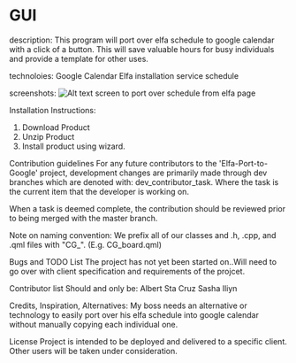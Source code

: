 # GUI

description:
This program will port over elfa schedule to google calendar with a click of a button. This will save valuable hours for
busy individuals and provide a template for other uses.

technoloies:
Google Calendar
Elfa installation service schedule

screenshots:
<img src="http://imgur.com/sp1JabM" alt="Alt text" style="max-width:100%;">
screen to port over schedule from elfa page
 
Installation Instructions​:
1. Download Product
2. Unzip Product
3. Install product using wizard.

Contribution guidelines
For any future contributors to the 'Elfa-Port-to-Google' project, development changes are primarily made through dev branches which are denoted with: dev_contributor_task. Where the task is the current item that the developer is working on.

When a task is deemed complete, the contribution should be reviewed prior to being merged with the master branch.

Note on naming convention: We prefix all of our classes and .h, .cpp, and .qml files with "CG_". (E.g. CG_board.qml)

Bugs and TODO List​
The project has not yet been started on..Will need to go over with client specification and requirements of the projcet. 

Contributor list
Should and only be:
Albert Sta Cruz
Sasha Iliyn

Credits, Inspiration, Alternatives​​:
My boss needs an alternative or technology to easily port over his elfa schedule into google calendar without manually copying each individual one.
 
License​
Project is intended to be deployed and delivered to a specific client. Other users will be taken under consideration. 
